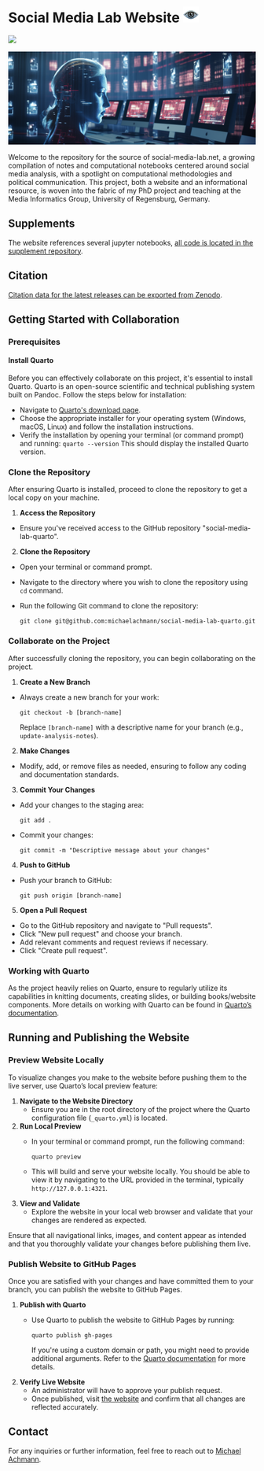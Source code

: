 # Social Media Lab Website ![Social Media Lab Banner](images/favicon-32x32.png)

[![](https://zenodo.org/badge/DOI/10.5281/zenodo.10039756.svg)](https://doi.org/10.5281/zenodo.10039756)

![Social Media Lab Banner](images/banner2.png)

Welcome to the repository for the source of social-media-lab.net, a growing compilation of notes and computational notebooks centered around social media analysis, with a spotlight on computational methodologies and political communication. This project, both a website and an informational resource, is woven into the fabric of my PhD project and teaching at the Media Informatics Group, University of Regensburg, Germany.

## Supplements

The website references several jupyter notebooks, [all code is located in the supplement repository](https://github.com/michaelachmann/social-media-lab).

## Citation

[Citation data for the latest releases can be exported from Zenodo](https://zenodo.org/records/10039756).

## Getting Started with Collaboration

### Prerequisites

#### Install Quarto

Before you can effectively collaborate on this project, it's essential to install Quarto. Quarto is an open-source scientific and technical publishing system built on Pandoc. Follow the steps below for installation:

-   Navigate to [Quarto's download page](https://quarto.org/docs/getting-started/installation.html).
-   Choose the appropriate installer for your operating system (Windows, macOS, Linux) and follow the installation instructions.
-   Verify the installation by opening your terminal (or command prompt) and running: `quarto --version` This should display the installed Quarto version.

### Clone the Repository

After ensuring Quarto is installed, proceed to clone the repository to get a local copy on your machine.

1.  **Access the Repository**

-   Ensure you've received access to the GitHub repository "social-media-lab-quarto".

2.  **Clone the Repository**

-   Open your terminal or command prompt.

-   Navigate to the directory where you wish to clone the repository using `cd` command.

-   Run the following Git command to clone the repository:

    ```         
    git clone git@github.com:michaelachmann/social-media-lab-quarto.git
    ```

### Collaborate on the Project

After successfully cloning the repository, you can begin collaborating on the project.

1.  **Create a New Branch**

-   Always create a new branch for your work:

    ```         
    git checkout -b [branch-name]
    ```

    Replace `[branch-name]` with a descriptive name for your branch (e.g., `update-analysis-notes`).

2.  **Make Changes**

-   Modify, add, or remove files as needed, ensuring to follow any coding and documentation standards.

3.  **Commit Your Changes**

-   Add your changes to the staging area:

    ```         
    git add .
    ```

-   Commit your changes:

    ```         
    git commit -m "Descriptive message about your changes"
    ```

4.  **Push to GitHub**

-   Push your branch to GitHub:

    ```         
    git push origin [branch-name]
    ```

5.  **Open a Pull Request**

-   Go to the GitHub repository and navigate to "Pull requests".
-   Click "New pull request" and choose your branch.
-   Add relevant comments and request reviews if necessary.
-   Click "Create pull request".

### Working with Quarto

As the project heavily relies on Quarto, ensure to regularly utilize its capabilities in knitting documents, creating slides, or building books/website components. More details on working with Quarto can be found in [Quarto’s documentation](https://quarto.org/docs/intro.html).

## Running and Publishing the Website

### Preview Website Locally

To visualize changes you make to the website before pushing them to the live server, use Quarto’s local preview feature:

1.  **Navigate to the Website Directory**
    -   Ensure you are in the root directory of the project where the Quarto configuration file (`_quarto.yml`) is located.
2.  **Run Local Preview**
    -   In your terminal or command prompt, run the following command:

        ```         
        quarto preview
        ```

    -   This will build and serve your website locally. You should be able to view it by navigating to the URL provided in the terminal, typically `http://127.0.0.1:4321`.
3.  **View and Validate**
    -   Explore the website in your local web browser and validate that your changes are rendered as expected.

Ensure that all navigational links, images, and content appear as intended and that you thoroughly validate your changes before publishing them live.

### Publish Website to GitHub Pages

Once you are satisfied with your changes and have committed them to your branch, you can publish the website to GitHub Pages.

1.  **Publish with Quarto**
    -   Use Quarto to publish the website to GitHub Pages by running:

        ```         
        quarto publish gh-pages
        ```

        If you're using a custom domain or path, you might need to provide additional arguments. Refer to the [Quarto documentation](https://quarto.org/docs/publishing/github-pages.html) for more details.
2.  **Verify Live Website**
    -   An administrator will have to approve your publish request.
    -   Once published, visit [the website](https://social-media-lab.net/) and confirm that all changes are reflected accurately.

## Contact

For any inquiries or further information, feel free to reach out to [Michael Achmann](mailto:michael.achmann@informatik.uni-regensburg.de).